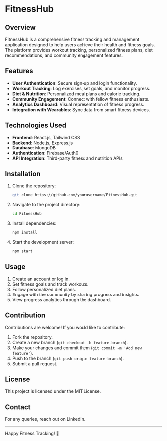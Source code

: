 
# FitnessHub

## Overview
FitnessHub is a comprehensive fitness tracking and management application designed to help users achieve their health and fitness goals. The platform provides workout tracking, personalized fitness plans, diet recommendations, and community engagement features.

## Features
- **User Authentication**: Secure sign-up and login functionality.
- **Workout Tracking**: Log exercises, set goals, and monitor progress.
- **Diet & Nutrition**: Personalized meal plans and calorie tracking.
- **Community Engagement**: Connect with fellow fitness enthusiasts.
- **Analytics Dashboard**: Visual representation of fitness progress.
- **Integration with Wearables**: Sync data from smart fitness devices.

## Technologies Used
- **Frontend**: React.js, Tailwind CSS
- **Backend**: Node.js, Express.js
- **Database**: MongoDB
- **Authentication**: Firebase/Auth0
- **API Integration**: Third-party fitness and nutrition APIs

## Installation
1. Clone the repository:
   ```bash
   git clone https://github.com/yourusername/FitnessHub.git
   ```
2. Navigate to the project directory:
   ```bash
   cd FitnessHub
   ```
3. Install dependencies:
   ```bash
   npm install
   ```
4. Start the development server:
   ```bash
   npm start
   ```

## Usage
1. Create an account or log in.
2. Set fitness goals and track workouts.
3. Follow personalized diet plans.
4. Engage with the community by sharing progress and insights.
5. View progress analytics through the dashboard.

## Contribution
Contributions are welcome! If you would like to contribute:
1. Fork the repository.
2. Create a new branch (`git checkout -b feature-branch`).
3. Make your changes and commit them (`git commit -m 'Add new feature'`).
4. Push to the branch (`git push origin feature-branch`).
5. Submit a pull request.

## License
This project is licensed under the MIT License.

## Contact
For any queries, reach out  on LinkedIn.

---
Happy Fitness Tracking! 💪


